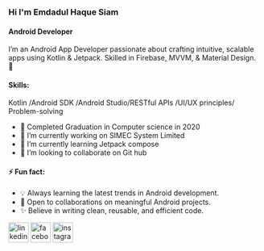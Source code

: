 ### Hi I'm Emdadul Haque Siam
#### Android Developer


I’m an Android App Developer passionate about crafting intuitive, scalable apps using Kotlin & Jetpack. Skilled in Firebase, MVVM, & Material Design. 🚀

#### Skills:
Kotlin /Android SDK /Android Studio/RESTful APIs /UI/UX principles/ Problem-solving

- 📖 Completed Graduation in Computer science in 2020
- 🔭 I’m currently working on SIMEC System Limited 
- 🌱 I’m currently learning Jetpack compose 
- 👯 I’m looking to collaborate on Git hub 
#### ⚡ Fun fact: 
- 💡 Always learning the latest trends in Android development. 
- 🤝 Open to collaborations on meaningful Android projects. 
- ✨ Believe in writing clean, reusable, and efficient code. 


[<img src='https://cdn.jsdelivr.net/npm/simple-icons@3.0.1/icons/linkedin.svg' alt='linkedin' height='40'>](https://www.linkedin.com/in/https://www.linkedin.com/in/eh-siam//)  [<img src='https://cdn.jsdelivr.net/npm/simple-icons@3.0.1/icons/facebook.svg' alt='facebook' height='40'>](https://www.facebook.com/https://www.facebook.com/ehsiam.farhan)  [<img src='https://cdn.jsdelivr.net/npm/simple-icons@3.0.1/icons/instagram.svg' alt='instagram' height='40'>](https://www.instagram.com/https://l.facebook.com/l.php?u=https%3A%2F%2Fwww.instagram.com%2FSiam_farhan_7%3Ffbclid%3DIwZXh0bgNhZW0CMTAAAR10oE9g_ZZUZwJAcoZ5fdOA8nlfKdRANU3_niezGy301EoiVnCUZFdGJ5o_aem__cV4ah_coideEhrqkwlUGg&h=AT1b6WNv0pyTQzYlxy0bFONq40E9od9GtkFqbsjKQn57Pfxw5FWnlldU534QRfmpmWVH4Fo1xWjh1swE3piQ2PRMsd4jCFszQhLSHSpuXejcdc_sEjQ86K0oCq-2_ApbcnZR/)  

